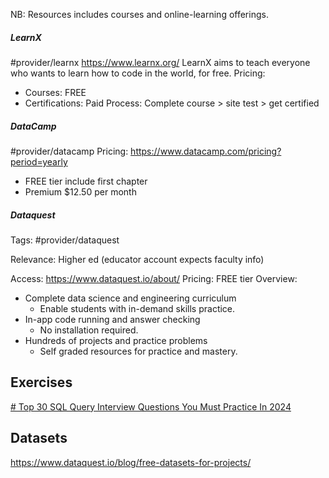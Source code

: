 

NB: Resources includes courses and online-learning offerings.
##### LearnX
#provider/learnx
https://www.learnx.org/
LearnX aims to teach everyone who wants to learn how to code in the world, for free.
Pricing: 
- Courses: FREE
- Certifications: Paid
Process: Complete course > site test > get certified

##### DataCamp
#provider/datacamp
Pricing: https://www.datacamp.com/pricing?period=yearly
- FREE tier include first chapter
- Premium $12.50 per month

##### Dataquest
Tags: #provider/dataquest

Relevance: Higher ed (educator account expects faculty info)

Access: https://www.dataquest.io/about/
Pricing:  FREE tier
Overview:
- Complete data science and engineering curriculum
	- Enable students with in-demand skills practice.
- In-app code running and answer checking
	- No installation required.
- Hundreds of projects and practice problems
	- Self graded resources for practice and mastery.


## Exercises

[# Top 30 SQL Query Interview Questions You Must Practice In 2024](https://www.edureka.co/blog/interview-questions/sql-query-interview-questions#fetchname)


## Datasets


https://www.dataquest.io/blog/free-datasets-for-projects/



